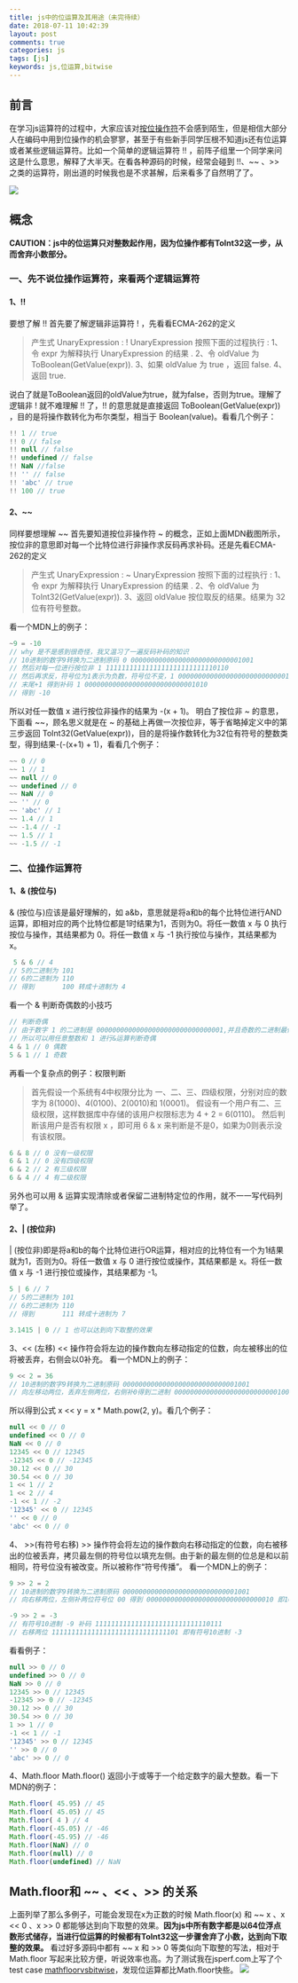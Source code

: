 ```yaml
---
title: js中的位运算及其用途（未完待续）
date: 2018-07-11 10:42:39
layout: post
comments: true
categories: js
tags: [js]
keywords: js,位运算,bitwise
---
```

## 前言
在学习js运算符的过程中，大家应该对[按位操作符](https://developer.mozilla.org/zh-CN/docs/Web/JavaScript/Reference/Operators/Bitwise_Operators)不会感到陌生，但是相信大部分人在编码中用到位操作的机会寥寥，甚至于有些新手同学压根不知道js还有位运算或者某些逻辑运算符。比如一个简单的逻辑运算符 !! ，前阵子组里一个同学来问这是什么意思，解释了大半天。在看各种源码的时候，经常会碰到 !!、~~ 、>> 之类的运算符，刚出道的时候我也是不求甚解，后来看多了自然明了了。

![](/images/bitwise.png)
<!-- more -->
## 概念
**CAUTION：js中的位运算只对整数起作用，因为位操作都有ToInt32这一步，从而舍弃小数部分。**

### 一、先不说位操作运算符，来看两个逻辑运算符

#### 1、!!
要想了解 !! 首先要了解逻辑非运算符 ! ，先看看ECMA-262的定义
>产生式 UnaryExpression : ! UnaryExpression 按照下面的过程执行 :
>1、令 expr 为解释执行 UnaryExpression 的结果 .
>2、令 oldValue 为 ToBoolean(GetValue(expr)).
>3、如果 oldValue 为 true ，返回 false.
>4、返回 true.

说白了就是ToBoolean返回的oldValue为true，就为false，否则为true。理解了逻辑非 ! 就不难理解 !! 了，!! 的意思就是直接返回 ToBoolean(GetValue(expr)) ，目的是将操作数转化为布尔类型，相当于 Boolean(value)。看看几个例子：
``` js
!! 1 // true
!! 0 // false
!! null // false
!! undefined // false
!! NaN //false
!! '' // false
!! 'abc' // true
!! 100 // true
```
#### 2、~~
同样要想理解 ~~ 首先要知道按位非操作符 ~ 的概念，正如上面MDN截图所示，按位非的意思即对每一个比特位进行非操作求反码再求补码。还是先看ECMA-262的定义
>产生式 UnaryExpression : ~ UnaryExpression 按照下面的过程执行 :
>1、令 expr 为解释执行 UnaryExpression 的结果 .
>2、令 oldValue 为 ToInt32(GetValue(expr)).
>3、返回 oldValue 按位取反的结果。结果为 32 位有符号整数。

看一个MDN上的例子：
```js
~9 = -10
// why 是不是感到很奇怪，我又温习了一遍反码补码的知识
// 10进制的数字9转换为二进制原码 0 0000000000000000000000000001001
// 然后对每一位进行按位非 1 1111111111111111111111111110110
// 然后再求反，符号位为1表示为负数，符号位不变，1 0000000000000000000000000001001
// 末尾+1 得到补码 1 0000000000000000000000000001010
// 得到 -10
```
所以对任一数值 x 进行按位非操作的结果为 -(x + 1)。
明白了按位非 ~ 的意思，下面看 ~~，顾名思义就是在 ~ 的基础上再做一次按位非，等于省略掉定义中的第三步返回 ToInt32(GetValue(expr))，目的是将操作数转化为32位有符号的整数类型，得到结果-(-(x+1) + 1)，看看几个例子：
```js
~~ 0 // 0
~~ 1 // 1
~~ null // 0
~~ undefined // 0
~~ NaN // 0
~~ '' // 0
~~ 'abc' // 1
~~ 1.4 // 1
~~ -1.4 // -1
~~ 1.5 // 1
~~ -1.5 // -1
```

### 二、位操作运算符

#### 1、& (按位与)
& (按位与)应该是最好理解的，如 a&b，意思就是将a和b的每个比特位进行AND运算，即相对应的两个比特位都是1时结果为1，否则为0。将任一数值 x 与 0 执行按位与操作，其结果都为 0。将任一数值 x 与 -1 执行按位与操作，其结果都为 x。
```js
 5 & 6 // 4
// 5的二进制为 101
// 6的二进制为 110
// 得到       100 转成十进制为 4
```
看一个 & 判断奇偶数的小技巧
```js
// 判断奇偶
// 由于数字 1 的二进制是 00000000000000000000000000000001,并且奇数的二进制最低位也是1
// 所以可以用任意整数和 1 进行&运算判断奇偶
4 & 1 // 0 偶数
5 & 1 // 1 奇数
```
再看一个复杂点的例子：权限判断
> 首先假设一个系统有4中权限分比为 一、二、三、四级权限，分别对应的数字为 8(1000)、4(0100)、2(0010)和 1(0001)。
> 假设有一个用户有二、三级权限，这样数据库中存储的该用户权限标志为 4 + 2 = 6(0110)。
> 然后判断该用户是否有权限 x ，即可用 6 & x 来判断是不是0，如果为0则表示没有该权限。
>
```js
6 & 8 // 0 没有一级权限
6 & 1 // 0 没有四级权限
6 & 2 // 2 有三级权限
6 & 4 // 4 有二级权限
```

另外也可以用 & 运算实现清除或者保留二进制特定位的作用，就不一一写代码列举了。

#### 2、| (按位非)
| (按位非)即是将a和b的每个比特位进行OR运算，相对应的比特位有一个为1结果就为1，否则为0。将任一数值 x 与 0 进行按位或操作，其结果都是 x。将任一数值 x 与 -1 进行按位或操作，其结果都为 -1。
```js
5 | 6 // 7
// 5的二进制为 101
// 6的二进制为 110
// 得到       111 转成十进制为 7

3.1415 | 0 // 1 也可以达到向下取整的效果
```


3、<< (左移)
<< 操作符会将左边的操作数向左移动指定的位数，向左被移出的位将被丢弃，右侧会以0补充。
看一个MDN上的例子：
```js
9 << 2 = 36
// 10进制的数字9转换为二进制原码 00000000000000000000000000001001
// 向左移动两位，丢弃左侧两位，右侧补0得到二进制 00000000000000000000000000100100即10进制 36
```
所以得到公式 x << y = x * Math.pow(2, y)。看几个例子：
```js
null << 0 // 0
undefined << 0 // 0
NaN << 0 // 0
12345 << 0 // 12345
-12345 << 0 // -12345
30.12 << 0 // 30
30.54 << 0 // 30
1 << 1 // 2
1 << 2 // 4
-1 << 1 // -2
'12345' << 0 // 12345
'' << 0 // 0
'abc' << 0 // 0
```
4、 >>(有符号右移)
\>> 操作符会将左边的操作数向右移动指定的位数，向右被移出的位被丢弃，拷贝最左侧的符号位以填充左侧。由于新的最左侧的位总是和以前相同，符号位没有被改变。所以被称作“符号传播”。
看一个MDN上的例子：
```js
9 >> 2 = 2
// 10进制的数字9转换为二进制原码 00000000000000000000000000001001
// 向右移两位，左侧补两位符号位 00 得到 00000000000000000000000000000010 即10进制 2

-9 >> 2 = -3
// 有符号10进制 -9 补码 11111111111111111111111111110111
// 右移两位 11111111111111111111111111111101 即有符号10进制 -3
```
看看例子：
```js
null >> 0 // 0
undefined >> 0 // 0
NaN >> 0 // 0
12345 >> 0 // 12345
-12345 >> 0 // -12345
30.12 >> 0 // 30
30.54 >> 0 // 30
1 >> 1 // 0
-1 << 1 // -1
'12345' >> 0 // 12345
'' >> 0 // 0
'abc' >> 0 // 0
```
4、Math.floor
Math.floor() 返回小于或等于一个给定数字的最大整数。看一下MDN的例子：
```js
Math.floor( 45.95) // 45
Math.floor( 45.05) // 45
Math.floor( 4 ) // 4
Math.floor(-45.05) // -46
Math.floor(-45.95) // -46
Math.floor(NaN) // 0
Math.floor(null) // 0
Math.floor(undefined) // NaN
```
## Math.floor和 ~~ 、<< 、>> 的关系
上面列举了那么多例子，可能会发现在x为正数的时候 Math.floor(x) 和 ~~ x 、x << 0 、x >> 0 都能够达到向下取整的效果。**因为js中所有数字都是以64位浮点数形式储存，当进行位运算的时候都有ToInt32这一步骤舍弃了小数，达到向下取整的效果。**
看过好多源码中都有 ~~ x 和 >> 0 等类似向下取整的写法，相对于 Math.floor 写起来比较方便，听说效率也高。为了测试我在jsperf.com上写了个test case [mathfloorvsbitwise](https://jsperf.com/mathfloorvsbitwise)，发现位运算都比Math.floor快些。
![](/images/mathfloorvsbitwise.png)
